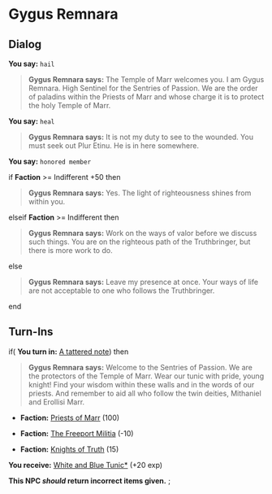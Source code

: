 # Gygus Remnara
## Dialog

**You say:** `hail`



>**Gygus Remnara says:** The Temple of Marr welcomes you. I am Gygus Remnara. High Sentinel for the Sentries of Passion. We are the order of paladins within the Priests of Marr and whose charge it is to protect the holy Temple of Marr.

**You say:** `heal`



>**Gygus Remnara says:** It is not my duty to see to the wounded. You must seek out Plur Etinu. He is in here somewhere.

**You say:** `honored member`



if **Faction** >= Indifferent +50 then



>**Gygus Remnara says:** Yes.  The light of righteousness shines from within you.


elseif **Faction** >= Indifferent then



>**Gygus Remnara says:** Work on the ways of valor before we discuss such things. You are on the righteous path of the Truthbringer, but there is more work to do.


else



>**Gygus Remnara says:** Leave my presence at once. Your ways of life are not acceptable to one who follows the Truthbringer.

end

## Turn-Ins




if( **You turn in:** [A tattered note](/item/18738)) then 


>**Gygus Remnara says:** Welcome to the Sentries of Passion. We are the protectors of the Temple of Marr. Wear our tunic with pride, young knight! Find your wisdom within these walls and in the words of our priests. And remember to aid all who follow the twin deities, Mithaniel and Erollisi Marr.


* __Faction:__ [Priests of Marr](/faction/362) (100)


* __Faction:__ [The Freeport Militia](/faction/330) (-10)


* __Faction:__ [Knights of Truth](/faction/281) (15)


 **You receive:**  [White and Blue Tunic*](/item/13556) (+20 exp)

**This NPC *should* return incorrect items given.**
;

